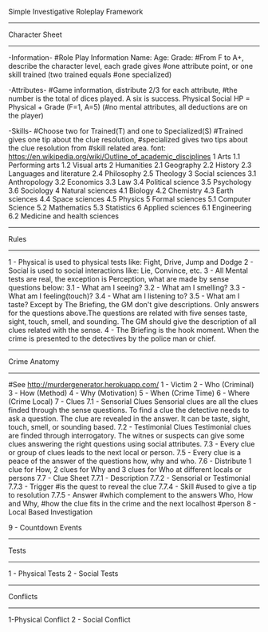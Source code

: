Simple
Investigative
Roleplay
Framework
________________________________
Character Sheet
________________________________

-Information- #Role Play Information
Name:
Age:
Grade: #From F to A+, describe the character level, each grade gives
       #one attribute point, or one skill trained (two trained equals
       #one specialized)

-Attributes- #Game information, distribute 2/3 for each attribute,
             #the number is the total of dices played. A six is success.
Physical
Social
HP = Physical + Grade (F=1, A=5)
(#no mental attributes, all deductions are on the player)

-Skills- #Choose two for Trained(T) and one to Specialized(S)
        #Trained gives one tip about the clue resolution,
        #specialized gives two tips about the clue resolution from
        #skill related area.
font: https://en.wikipedia.org/wiki/Outline_of_academic_disciplines
1	Arts
  1.1	Performing arts
  1.2	Visual arts
2	Humanities
  2.1	Geography
  2.2	History
  2.3	Languages and literature
  2.4	Philosophy
  2.5	Theology
3	Social sciences
  3.1	Anthropology
  3.2	Economics
  3.3	Law
  3.4	Political science
  3.5	Psychology
  3.6	Sociology
4	Natural sciences
  4.1	Biology
  4.2	Chemistry
  4.3	Earth sciences
  4.4	Space sciences
  4.5	Physics
5	Formal sciences
  5.1	Computer Science
  5.2	Mathematics
  5.3	Statistics
6	Applied sciences
  6.1	Engineering
  6.2	Medicine and health sciences

________________________________
Rules
________________________________

1 - Physical is used to physical tests like: Fight, Drive, Jump and
  Dodge
2 - Social is used to social interactions like: Lie, Convince, etc.
3 - All Mental tests are real, the exception is Perception, what are
  made by sense questions below:
  3.1 - What am I seeing?
  3.2 - What am I smelling?
  3.3 - What am I feeling(touch)?
  3.4 - What am I listening to?
  3.5 - What am I taste?
  Except by The Briefing, the GM don't give descriptions. Only answers
  for the questions above.The questions are related with five senses
  taste, sight, touch, smell, and sounding. The GM should give the
  description of all clues related with the sense.
4 - The Briefing is the hook moment. When the crime is presented to
  the detectives by the police man or chief.

________________________________
Crime Anatomy
________________________________
#See http://murdergenerator.herokuapp.com/
1 - Victim
2 - Who (Criminal)
3 - How (Method)
4 - Why (Motivation)
5 - When (Crime Time)
6 - Where (Crime Local)
7 - Clues
  7.1 - Sensorial Clues
  Sensorial clues are all the clues finded through the sense questions.
  To find a clue the detective needs to ask a question. The clue are
  revealed in the answer. It can be taste, sight, touch, smell, or
  sounding based.
  7.2 - Testimonial Clues
  Testimonial clues are finded through interrogatory. The witnes or
  suspects can give some clues answering the right questions using
  social attributes.
  7.3 - Every clue or group of clues leads to the next local or person.
  7.5 - Every clue is a peace of the answer of the questions how, why
  and who.
  7.6 - Distribute 1 clue for How, 2 clues for Why and 3 clues for Who
  at different locals or persons
  7.7 - Clue Sheet
    7.7.1 - Description
    7.7.2 - Sensorial or Testimonial
    7.7.3 - Trigger #is the quest to reveal the clue
    7.7.4 - Skill #used to give a tip to resolution
    7.7.5 - Answer #which complement to the answers Who, How and Why,
                   #how the clue fits in the crime and the next localhost
                   #person
8 - Local Based Investigation

9 - Countdown Events
________________________________
Tests
________________________________
1 - Physical Tests
2 - Social Tests
________________________________
Conflicts
________________________________
1-Physical Conflict
2 - Social Conflict
